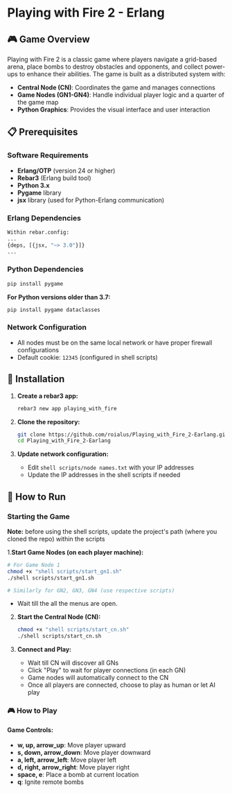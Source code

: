 # Playing with Fire 2 - Erlang

## 🎮 Game Overview

Playing with Fire 2 is a classic game where players navigate a grid-based arena, place bombs to destroy obstacles and opponents, and collect power-ups to enhance their abilities. The game is built as a distributed system with:

- **Central Node (CN)**: Coordinates the game and manages connections
- **Game Nodes (GN1-GN4)**: Handle individual player logic and a quarter of the game map
- **Python Graphics**: Provides the visual interface and user interaction

## 📋 Prerequisites

### Software Requirements
- **Erlang/OTP** (version 24 or higher)
- **Rebar3** (Erlang build tool)
- **Python 3.x**
- **Pygame** library
- **jsx** library (used for Python-Erlang communication)

### Erlang Dependencies

```bash
Within rebar.config:
...
{deps, [{jsx, "~> 3.0"}]}
...
```

### Python Dependencies
```bash
pip install pygame
```
**For Python versions older than 3.7:**
```bash
pip install pygame dataclasses
```

### Network Configuration
- All nodes must be on the same local network or have proper firewall configurations
- Default cookie: `12345` (configured in shell scripts)

## 🚀 Installation

1. **Create a rebar3 app:**
   ```bash
   rebar3 new app playing_with_fire
   ```
2. **Clone the repository:**
   ```bash
   git clone https://github.com/roialus/Playing_with_Fire_2-Earlang.git
   cd Playing_with_Fire_2-Earlang
   ```

3. **Update network configuration:**
   - Edit `shell scripts/node names.txt` with your IP addresses
   - Update the IP addresses in the shell scripts if needed


## 🎯 How to Run

### Starting the Game
**Note:** before using the shell scripts, update the project's path (where you cloned the repo) within the scripts

1.**Start Game Nodes (on each player machine):**
   ```bash
   # For Game Node 1
   chmod +x "shell scripts/start_gn1.sh"
   ./shell scripts/start_gn1.sh
   
   # Similarly for GN2, GN3, GN4 (use respective scripts)
   ```
  - Wait till the all the menus are open.

2. **Start the Central Node (CN):**
   ```bash
   chmod +x "shell scripts/start_cn.sh"
   ./shell scripts/start_cn.sh
   ```
 
4. **Connect and Play:**
   - Wait till CN will discover all GNs
   - Click "Play" to wait for player connections (in each GN)
   - Game nodes will automatically connect to the CN
   - Once all players are connected, choose to play as human or let AI play

### 🎮 How to Play

#### Game Controls:
- **w, up, arrow_up**:        Move player upward
- **s, down, arrow_down**:    Move player downward  
- **a, left, arrow_left**:    Move player left
- **d, right, arrow_right**:  Move player right
- **space, e**:               Place a bomb at current location
- **q**:                      Ignite remote bombs

